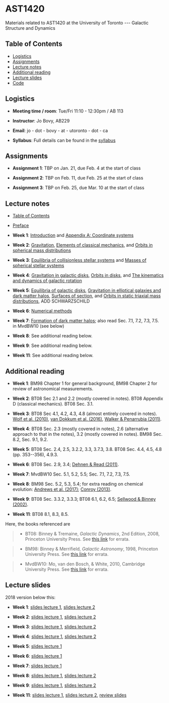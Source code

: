 # AST1420
Materials related to AST1420 at the University of Toronto --- Galactic Structure and Dynamics

## Table of Contents

* [Logistics](#logistics)
* [Assignments](#assignments)
* [Lecture notes](#lecture-notes)
* [Additional reading](#additional-reading)
* [Lecture slides](#lecture-slides)
* [Code](#code)

## Logistics

* **Meeting time / room**: Tue/Fri 11:10 - 12:30pm / AB 113

* **Instructor**: Jo Bovy, AB229

* **Email**: jo - dot - bovy - at - utoronto - dot - ca

* **Syllabus**: Full details can be found in the [syllabus](https://github.com/jobovy/AST1420/blob/master/syllabus/syllabus-ast1420.pdf)

## Assignments

* **Assignment 1**: TBP on Jan. 21, due Feb. 4 at the start of class

* **Assignment 2**: TBP on Feb. 11, due Feb. 25 at the start of class

* **Assignment 3**: TBP on Feb. 25, due Mar. 10 at the start of class

## Lecture notes

* [Table of Contents](http://astro.utoronto.ca/~bovy/AST1420/notes-2019/index.html)

* [Preface](http://astro.utoronto.ca/~bovy/AST1420/notes-2019/notebooks/00.-Preface.html)

* **Week 1**: [Introduction](http://astro.utoronto.ca/~bovy/AST1420/notes-2019/notebooks/01.-Introduction.html) and [Appendix A: Coordinate systems](http://astro.utoronto.ca/~bovy/AST1420/notes-2019/notebooks/A.-Coordinate-systems.html)

* **Week 2**: [Gravitation](http://astro.utoronto.ca/~bovy/AST1420/notes-2019/notebooks/02.-Potential-Theory-and-Spherical-Mass-Distributions.html), [Elements of classical mechanics](http://astro.utoronto.ca/~bovy/AST1420/notes-2019/notebooks/03.-Elements-of-Classical-Mechanics.html), and [Orbits in spherical mass distributions](http://astro.utoronto.ca/~bovy/AST1420/notes-2019/notebooks/04.-Orbits-in-Spherical-Potentials.html)

* **Week 3**: [Equilibria of collisionless stellar systems](http://astro.utoronto.ca/~bovy/AST1420/notes-2019/notebooks/05.-Equilibria-Spherical-Collisionless-Systems.html) and [Masses of spherical stellar systems](http://astro.utoronto.ca/~bovy/AST1420/notes-2019/notebooks/06.-Masses-Spherical-Systems.html)

* **Week 4**: [Gravitation in galactic disks](http://astro.utoronto.ca/~bovy/AST1420/notes-2019/notebooks/07.-Flattened-Mass-Distributions.html), [Orbits in disks](http://astro.utoronto.ca/~bovy/AST1420/notes-2019/notebooks/09.-Orbits-in-Disks.html), and [The kinematics and dynamics of galactic rotation](http://astro.utoronto.ca/~bovy/AST1420/notes-2019/notebooks/08.-Galactic-Rotation.html)

* **Week 5**: [Equilibria of galactic disks](http://astro.utoronto.ca/~bovy/AST1420/notes-2019/notebooks/10.-Equilibria-Flattened-Collisionless-Systems.html), [Gravitation in elliptical galaxies and dark matter halos](http://astro.utoronto.ca/~bovy/AST1420/notes-2019/notebooks/III-01.-Triaxial-Mass-Distributions.html), [Surfaces of section](http://astro.utoronto.ca/~bovy/AST1420/notes-2019/notebooks/II-04.-Surfaces-of-Section.html), and [Orbits in static triaxial mass distributions](http://astro.utoronto.ca/~bovy/AST1420/notes-2019/notebooks/III-02.-Orbits-in-Triaxial-Mass-Distributions.html), ADD SCHWARZSCHILD

* **Week 6**: [Numerical methods](http://astro.utoronto.ca/~bovy/AST1420/notes-2019/notebooks/09.-N-body-Modeling.html)

* **Week 7**: [Formation of dark matter halos](http://astro.utoronto.ca/~bovy/AST1420/notes-2019/notebooks/IV-01.-Formation-DM-Halos.html); also read Sec. 7.1, 7.2, 7.3, 7.5. in MvdBW10 (see below)

* **Week 8**: See additional reading below.

* **Week 9**: See additional reading below.

* **Week 11**: See additional reading below.


## Additional reading

* **Week 1**: BM98 Chapter 1 for general background, BM98 Chapter 2
    for review of astronomical measurements.

* **Week 2**: BT08 Sec 2.1 and 2.2 (mostly covered in notes). BT08
    Appendix D (classical mechanics). BT08 Sec. 3.1.

* **Week 3**: BT08 Sec 4.1, 4.2, 4.3, 4.8 (almost entirely covered in
    notes). [Wolf et
    al. (2010)](http://adsabs.harvard.edu/abs/2010MNRAS.406.1220W),
    [van Dokkum et
    al. (2016)](http://adsabs.harvard.edu/abs/2016ApJ...828L...6V),
    [Walker & Penarrubia
    (2011)](http://adsabs.harvard.edu/abs/2011ApJ...742...20W).

* **Week 4**: BT08 Sec. 2.3 (mostly covered in notes), 2.6
    (alternative approach to that in the notes), 3.2 (mostly covered
    in notes). BM98 Sec. 8.2, Sec. 9.1, 9.2.

* **Week 5**: BT08 Sec. 2.4, 2.5, 3.2.2, 3.3, 3.7.3, 3.8. BT08 Sec. 4.4, 4.5, 4.8 (pp. 353--356), 4.9.3. 

* **Week 6**: BT08 Sec. 2.9, 3.4; [Dehnen & Read
    (2011)](http://adsabs.harvard.edu/abs/2011EPJP..126...55D).

* **Week 7**: MvdBW10 Sec. 5.1, 5.2, 5.5; Sec. 7.1, 7.2, 7.3, 7.5.

* **Week 8**:  BM98 Sec. 5.2, 5.3, 5.4; for extra reading on chemical evolution: [Andrews et
    al. (2017)](http://adsabs.harvard.edu/abs/2017ApJ...835..224A); [Conroy (2013)](https://ui.adsabs.harvard.edu/abs/2013ARA%26A..51..393C/abstract).

* **Week 9**: BT08 Sec. 3.3.2, 3.3.3; BT08 6.1, 6.2, 6.5; [Sellwood & Binney (2002)](http://adsabs.harvard.edu/abs/2002MNRAS.336..785S).

* **Week 11**:  BT08 8.1, 8.3, 8.5.

Here, the books referenced are

> * BT08: Binney & Tremaine, *Galactic Dynamics*, 2nd Edition, 2008, Princeton University Press. See [this link](https://www-thphys.physics.ox.ac.uk/people/JamesBinney/web/index_files/BT2errors.pdf) for errata.

> * BM98: Binney & Merrifield, *Galactic Astronomy*, 1998, Princeton University Press. See [this link](http://www-thphys.physics.ox.ac.uk/people/JamesBinney/bmerrors.pdf) for errata.

> * MvdBW10: Mo, van den Bosch, \& White, 2010, Cambridge University Press. See [this link](http://people.umass.edu/hjmo/book/errata.pdf) for errata.

## Lecture slides

2018 version below this:

* **Week 1**: [slides lecture 1](http://astro.utoronto.ca/~bovy/AST1420/slides-2018/L1-AST1420-2018.pdf), [slides lecture 2](http://astro.utoronto.ca/~bovy/AST1420/slides-2018/L2-AST1420-2018.pdf)

* **Week 2**: [slides lecture 1](http://astro.utoronto.ca/~bovy/AST1420/slides-2018/L3-AST1420-2018.pdf), [slides lecture 2](http://astro.utoronto.ca/~bovy/AST1420/slides-2018/L4-AST1420-2018.pdf)

* **Week 3**: [slides lecture 1](http://astro.utoronto.ca/~bovy/AST1420/slides-2018/L5-AST1420-2018.pdf), [slides lecture 2](http://astro.utoronto.ca/~bovy/AST1420/slides-2018/L6-AST1420-2018.pdf)

* **Week 4**: [slides lecture 1](http://astro.utoronto.ca/~bovy/AST1420/slides-2018/L7-AST1420-2018.pdf), [slides lecture 2](http://astro.utoronto.ca/~bovy/AST1420/slides-2018/L8-AST1420-2018.pdf)

* **Week 5**: [slides lecture 1](http://astro.utoronto.ca/~bovy/AST1420/slides-2018/L9-AST1420-2018.pdf)

* **Week 6**: [slides lecture 1](http://astro.utoronto.ca/~bovy/AST1420/slides-2018/L10-AST1420-2018.pdf)

* **Week 7**: [slides lecture 1](http://astro.utoronto.ca/~bovy/AST1420/slides-2018/L11-AST1420-2018.pdf)

* **Week 8**: [slides lecture 1](http://astro.utoronto.ca/~bovy/AST1420/slides-2018/L12-AST1420-2018.pdf), [slides lecture 2](http://astro.utoronto.ca/~bovy/AST1420/slides-2018/L13-AST1420-2018.pdf)

* **Week 9**: [slides lecture 1](http://astro.utoronto.ca/~bovy/AST1420/slides-2018/L14-AST1420-2018.pdf), [slides lecture 2](http://astro.utoronto.ca/~bovy/AST1420/slides-2018/L15-AST1420-2018.pdf)

* **Week 11**: [slides lecture 1](http://astro.utoronto.ca/~bovy/AST1420/slides-2018/L16-AST1420-2018.pdf), [slides lecture 2](http://astro.utoronto.ca/~bovy/AST1420/slides-2018/L17-AST1420-2018.pdf), [review slides](http://astro.utoronto.ca/~bovy/AST1420/slides-2018/L17-review-AST1420-2018.pdf)

